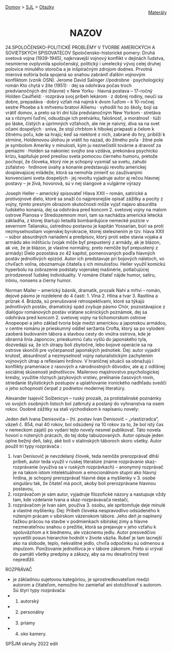 <div align="center">
    <div align="left">
        <a href="/README.md">Domov</a>
        >
        <a href="../SLOVENCINA.md">SJL</a>
        >
        <a href="../ustne-otazky.md">Otazky</a>
    </div>
    <div align="right">
        <a href="https://drive.google.com/drive/folders/">Materály</a>
    </div>

# NAZOV
</div>

24.SPOLOČENSKO-POLITICKÉ PROBLÉMY V TVORBE AMERICKÝCH A SOVIETSKYCH SPISOVATEĽOV
Spoločensko-historické pomery:
Druhá svetová vojna (1939-1945), najkrvavejší vojnový konflikt v dejinách ľudstva, nesmierne ovplyvnila spoločenský, politický i umelecký vývoj celej druhej polovice minulého storočia a je inšpiračným zdrojom dodnes. Prvotná mierová eufória bola spojená so snahou zabrániť ďalším vojnovým konfliktom  (vznik OSN). 
Jerome David Salinger //podrobne
· psychologický román Kto chytá v žite (1951):
· dej sa odohráva počas troch predvianočných dní (hlavne) v New Yorku
· hlavná postava – 17-ročný Holden Caulfield:
· rozpráva svoj príbeh lekárom
· z dobrej rodiny, neučí sa dobre, prepadáva
· dobrý vzťah má najmä k dvom ľuďom – k 10-ročnej sestre Phoebe a k mŕtvemu bratovi Alliemu
· vyhodili ho zo školy, bojí sa vrátiť domov, a preto sa tri dni túla predvianočným New Yorkom
· stretáva sa s rôznymi ľuďmi, odsudzuje ich pretvárku, falošnosť, a morálnosť
· túži po láske, čistých a úprimných vzťahoch, ale nie je naivný, díva sa na svet očami dospelých
· sníva, že stojí chrbtom k hlbokej priepasti a čelom k žitnému poľu, kde sa hrajú; keď sa niektoré z nich, zabrané do hry, priblíži k strmine, Holdenovou úlohou je vrátiť ho nazad, do žitného poľa
· žitné pole je symbolom Ameriky v minulosti, kým ju neznečistili továrne a dravosť za peniazmi
· Holden sa nakoniec svojho sna vzdáva, prekonáva psychickú krízu, kapituluje pred presilou sveta pomocou čierneho humoru, pretože pochopí, že človeka, ktorý nie je schopný vysmiať sa svetu, zahubí zúfalstvo
· hrdinove úvahy a konanie predstavujú revoltu americkej dospievajúcej mládeže, ktorá sa nemohla zmieriť so zaužívanými konvenciami sveta dospelých
· jej revoltu vyjadruje autor aj rečou hlavnej postavy – je živá, hovorová, sú v nej slangové a vulgárne výrazy

Joseph Heller – americký spisovateľ 
Hlava XXII – román, satirické a protivojnové dielo, ktoré sa snaží čo najpresnejšie opísať zážitky a pocity z vojny, týmto presným obrazom skutočnosti môže vyjsť najavo absurdita ľudského konania, dej sa odohráva pred koncom 2. svetovej vojny na malom ostrove Pianosa v Stredozemnom mori, tam sa nachádza americká letecká základňa, z ktorej štartujú lietadlá bombardujúce nemecké pozície v severnom Taliansku, ústrednou postavou je kapitán Yossarian, búri sa proti nezmyselnostiam vojenskej byrokracie, ktorej stelesnením je tzv. hlava XXII – súbor absurdných nariadení a predpisov, ktorý proti sebe stavia vojaka a armádu ako inštitúciu (vojak môže byť prepustený z armády, ak je blázon, ak vie, že je blázon, je vlastne normálny, preto nemôže byť prepustený z armády)
Dielo pozostáva zo 42 kapitol, pomenovaných podľa hlavných postáv jednotlivých epizód. Autor ich predstavuje pri bojových náletoch, vo chvíľach voľna, oboznamuje čitateľa s ich minulosťou. Heller využil komickú hyperbolu na zobrazenie podstaty vojenskej mašinérie, potlačujúcej prirodzenosť ľudskej individuality. V románe čitateľ nájde humor, satiru, iróniu, nonsens a čierny humor.

Norman Mailer – americký básnik, dramatik, prozaik
Nahí a mŕtvi – román, dejové pásmo je rozdelené do 4 častí: 1. Vlna 2. Hlina a tvar 
3. Rastlina a prízrak  4. Brázda, sú prerušované retrospektívami, ktoré sa týkajú jednotlivých postáv, dramatický spád zvyšuje pásmo Chór, pozostávajúce z dialógov románových postáv vrátane scénických poznámok, dej sa odohráva pred koncom 2. svetovej vojny na tichomorskom ostrove Anopeopei a jeho základ tvoria boje medzi americkou a japonskou armádou, v centre románu je prieskumný oddiel seržanta Crofta, ktorý sa po vylodení zaoberá budovaním tábora a stavbou cesty do vnútra ostrova, kde je obranná línia Japoncov, prieskumnú čatu vyšlú do japonského tyla, dozvedajú sa, že ich útrapy boli zbytočné, lebo bojové operácie sa na ostrove skončili pre vyčerpanosť japonských jednotiek.
Dej: autor vyjadril krutosť, absurdnosť a nezmyselnosť vojny naturalistickým zachytením vojnových útrap a reflexiami hrdinov. V hraničnej situácii sa obnažujú i konflikty prameniace z rasových a národnostných dôvodov, ale aj z odlišnej sociálnej skúsenosti jednotlivcov. Mailerovo majstrovstvo psychologickej kresby, využitie rôznych jazykových vrstiev, prelínanie časových rovín, striedanie štylistických postupov a uplatňovanie ironického nadhľadu svedčí o jeho schopnosti čerpať z podnetov modernej literatúry. 

Alexander Isajevič Solženicyn – ruský prozaik, za protistalinské poznámky vo svojich osobných listoch bol zatknutý a poslaný do vyhnanstva na osem rokov. Osobné zážitky sa stali východiskom k napísaniu novely:

Jeden deň Ivana Denisoviča – (hl. postav Ivan Denisovič – „vlastizradca“, väzeň č. 854, mal 40 rokov, bol odsúdený na 10 rokov za to, že bol istý čas v nemeckom zajatí) po vydaní tejto novely nesmel publikovať. Táto novela hovorí o nútených prácach, do tej doby tabuizovaných. Autor opisuje jeden úplne bežný deň, taký, aké boli v stalinských táboroch skoro všetky. Autor použil tri typy rozprávača :
1. Ivan Denisovič je nevzdelaný človek, teda nemôže prerozprávať dlhší príbeh, autor teda využil v ruskej literatúre známe rozprávanie skaz-rozprávanie (využíva sa v ruských rozprávkach) – anonymný rozprávač je na takom istom intelektuálnom a emocionálnom stupni ako hlavný hrdina, je schopný prerozprávať hlavné deje a myšlienky v 3. osobe singuláru tak, že čitateľ má pocit, akoby boli prerozprávane hlavnou postavou, 
2. rozprávačom je sám autor, vyjadruje filozofické názory a nastupuje vždy tam, kde vzdelanie Ivana a skaz-rozprávavača nestačí,
 3. rozprávačom je Ivan sám, používa 3. osobu, ale sprítomňuje deje minulé a vlastné myšlienky.
Dej: Príbeh človeka nespravodlivo odsúdeného k núteným prácam v sibírskom väzenskom tábore. Jeho deň je naplnený ťažkou prácou na stavbe v podmienkach sibírskej zimy a hlavne nezmerateľnou snahou o prežitie, ktorá sa prejavuje v jeho vzťahu k spoluväzňom a k biednemu, ale vzácnemu jedlu. Autor presvedčivo vysvetlili posun hierarchie hodnôt v živote väzňa. Rubeľ je tam lacnejší ako na slobode, teplo, nekvalitné jedlo, chvíľa odpočinku sú odmenou a impulzom. Ponižovanie jednotlivca je v tábore zákonom. Preto si vrýval do pamäti všetky predpisy a zákazy, aby sa mu desaťročný trest nepredĺžil.


ROZPRÁVAČ 
- je základnou sujetovou kategóriou, je sprostredkovateľom medzi autorom a čitateľom, nemožno ho zamieňať ani stotožňovať s autorom. 
Sú štyri typy rozprávača: 
-  1. autorský
-  2. personálny
-  3. priamy 
-  4. oko kamery.

SPŠJM okruhy 2022 edit

 

